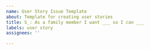 ```yaml
---
name: User Story Issue Template
about: Template for creating user stories
title: S_: As a family member I want ___ so I can ___
labels: user story
assignees: ''

---
```

